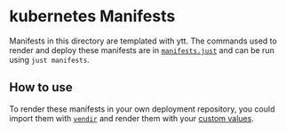 # kubernetes Manifests

Manifests in this directory are templated with ytt.
The commands used to render and deploy these manifests are in [`manifests.just`](tools/just/manifests.just) and can be run using `just manifests`.

## How to use

To render these manifests in your own deployment repository, you could import them with [`vendir`](https://carvel.dev/vendir/) and render them with your [custom values](https://carvel.dev/ytt/docs/v0.51.0/ytt-data-values/).

